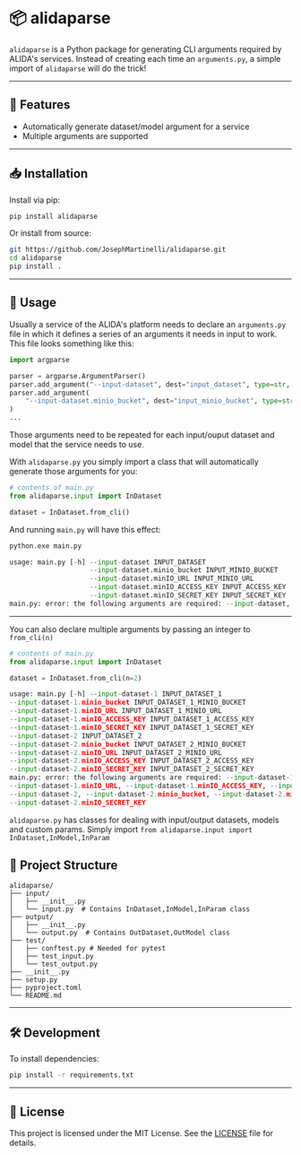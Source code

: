 # 📦 alidaparse

`alidaparse` is a Python package for generating CLI arguments required by ALIDA's services.
Instead of creating each time an `arguments.py`, a simple import of `alidaparse` will do the trick!

---

## 🚀 Features

- Automatically generate dataset/model argument for a service
- Multiple arguments are supported

---

## 📥 Installation

Install via pip:

```bash
pip install alidaparse
```

Or install from source:

```bash
git https://github.com/JosephMartinelli/alidaparse.git
cd alidaparse
pip install .
```

---

## 🧪 Usage
Usually a service of the ALIDA's platform needs to declare an `arguments.py` file in which it defines
a series of an arguments it needs in input to work. This file looks something like this:
```python
import argparse

parser = argparse.ArgumentParser()
parser.add_argument("--input-dataset", dest="input_dataset", type=str, required=True)
parser.add_argument(
    "--input-dataset.minio_bucket", dest="input_minio_bucket", type=str, required=True
)
...
```
Those arguments need to be repeated for each input/ouput dataset and model that the service needs to use.

With `alidaparse.py` you simply import a class that will automatically 
generate those arguments for you:
```python
# contents of main.py
from alidaparse.input import InDataset

dataset = InDataset.from_cli()
```  
And running `main.py` will have this effect:
```python
python.exe main.py

usage: main.py [-h] --input-dataset INPUT_DATASET
                    --input-dataset.minio_bucket INPUT_MINIO_BUCKET
                    --input-dataset.minIO_URL INPUT_MINIO_URL
                    --input-dataset.minIO_ACCESS_KEY INPUT_ACCESS_KEY
                    --input-dataset.minIO_SECRET_KEY INPUT_SECRET_KEY
main.py: error: the following arguments are required: --input-dataset, --input-dataset.minio_bucket, --input-dataset.minIO_URL, --input-dataset.minIO_ACCESS_KEY, --input-dataset.minIO_SECRET_KEY
```  
---
You can also declare multiple arguments by passing an integer to `from_cli(n)`
```python
# contents of main.py
from alidaparse.input import InDataset

dataset = InDataset.from_cli(n=2)
```  
```python
usage: main.py [-h] --input-dataset-1 INPUT_DATASET_1
--input-dataset-1.minio_bucket INPUT_DATASET_1_MINIO_BUCKET
--input-dataset-1.minIO_URL INPUT_DATASET_1_MINIO_URL
--input-dataset-1.minIO_ACCESS_KEY INPUT_DATASET_1_ACCESS_KEY
--input-dataset-1.minIO_SECRET_KEY INPUT_DATASET_1_SECRET_KEY
--input-dataset-2 INPUT_DATASET_2
--input-dataset-2.minio_bucket INPUT_DATASET_2_MINIO_BUCKET
--input-dataset-2.minIO_URL INPUT_DATASET_2_MINIO_URL
--input-dataset-2.minIO_ACCESS_KEY INPUT_DATASET_2_ACCESS_KEY
--input-dataset-2.minIO_SECRET_KEY INPUT_DATASET_2_SECRET_KEY
main.py: error: the following arguments are required: --input-dataset-1, --input-dataset-1.minio_bucket, 
--input-dataset-1.minIO_URL, --input-dataset-1.minIO_ACCESS_KEY, --input-dataset-1.minIO_SECRET_KEY, 
--input-dataset-2, --input-dataset-2.minio_bucket, --input-dataset-2.minIO_URL, --input-dataset-2.minIO_ACCESS_KEY, 
--input-dataset-2.minIO_SECRET_KEY
```
`alidaparse.py` has classes for dealing with input/output datasets, models and custom params. Simply
import `from alidaparse.input import InDataset,InModel,InParam` 
## 📁 Project Structure

```
alidaparse/
├── input/
│   ├── __init__.py
│   └── input.py  # Contains InDataset,InModel,InParam class
├── output/
│   ├── __init__.py
│   └── output.py  # Contains OutDataset,OutModel class
├── test/
│   ├── conftest.py # Needed for pytest
│   ├── test_input.py
│   └── test_output.py
├── __init__.py
├── setup.py
├── pyproject.toml
└── README.md
```

---

## 🛠 Development

To install dependencies:

```bash
pip install -r requirements.txt
```  

[//]: # (To run tests with arguments to pass to the services, you can invoke pytest)

[//]: # (by passing a `--vars` value that will be passed to the argument of the test)

[//]: # (functions:)

[//]: # (```bash)

[//]: # (cd alidaparse/test)

[//]: # (pytest --vars custom-param1=custom-value1,custom-param2=custom-value2 ...)

[//]: # (# or)

[//]: # (pytest --vars custom-param=custom-value --vars custom-param2=custom-value2)

[//]: # (```  )

---

## 📄 License

This project is licensed under the MIT License. See the [LICENSE](LICENSE) file for details.

